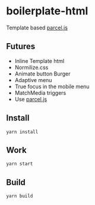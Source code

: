 # boilerplate-html

Template based [parcel.js](https://parceljs.org)

## Futures

-   Inline Template html
-   Normilize.css
-   Animate button Burger
-   Adaptive menu
-   True focus in the mobile menu
-   MatchMedia triggers
-   Use [parcel.js](https://parceljs.org)

## Install

```
yarn install
```

## Work

```
yarn start
```

## Build

```
yarn build
```

